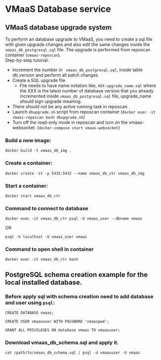 # VMaaS Database service

## VMaaS database upgrade system
To perform an database upgrade to VMaaS, you need to create a sql file with given upgrade changes and also edit the same changes inside the ``` vmaas_db_postgresql.sql``` file. The upgrade is performed from reposcan container (```vmaas-reposcan```).  
Step-by-step tutorial:
* Increment the number in ``` vmaas_db_postgresql.sql```, inside table db_version and perform all patch changes
* Create a SQL upgrade file
  * File needs to have name notation like, ```XXX-upgrade_name.sql``` where the XXX is the latest number of database version that you already incremented inside ```vmaas_db_postgresql.sql``` file, upgrade_name should sign upgrade meaning.
* There should not be any active running task in reposcan.
* Launch ```dbupgrade.sh``` script from reposcan container (```docker exec -it vmaas-reposcan bash dbupgrade.sh```) 
* Turn off the read-only mode in reposcan and turn on the vmaas-websocket. (```docker-compose start vmaas-websocket```)

### Build a new image:

```docker build -t vmaas_db_img .```

### Create a container:

```docker create -it -p 5432:5432 --name vmaas_db_ctr vmaas_db_img```

### Start a container:

```docker start vmaas_db_ctr```

### Command to connect to database

```docker exec -it vmaas_db_ctr psql -U vmaas_user --dbname vmaas```

OR

```psql -h localhost -U vmaas_user vmaas```

### Command to open shell in container

```docker exec -it vmaas_db_ctr bash```





## PostgreSQL schema creation example for the local installed database.

### Before apply sql with schema creation need to add database and user using `psql`:

```CREATE DATABASE vmaas;```

```CREATE USER vmaasuser WITH PASSWORD 'vmaaspwd';```

```GRANT ALL PRIVILEGES ON database vmaas TO vmaasuser;```

### Download vmaas_db_schema.sql and apply it.

```cat /path/to/vmaas_db_schema.sql | psql -d vmaasuser -U vmaas```
